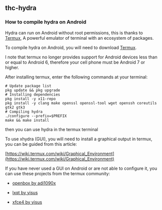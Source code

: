 ## thc-hydra
### How to compile hydra on Android

Hydra can run on Android without root permissions,
this is thanks to [Termux](https://termux.com/), A powerful emulator
of terminal with an ecosystem of packages. 

To compile hydra on Android, you will need to download 
[Termux](https://termux.com/). 

I note that termux no longer provides support
for Android devices less than or equal to Android 6,
therefore your cell phone must be Android 7 or higher. 

After installing termux, enter the following commands 
at your terminal:

```
# Update package list 
pkg update && pkg upgrade
# Installing dependencies
pkg install -y x11-repo
pkg install -y clang make openssl openssl-tool wget openssh coreutils gtk2 gtk3
# Compiling hydra
./configure --prefix=$PREFIX
make && make install 
```

then you can use hydra in the termux terminal 

To use xhydra (GUI), you will need to install a graphical output in termux, you can be guided from this article:

[https://wiki.termux.com/wiki/Graphical_Environment](https://wiki.termux.com/wiki/Graphical_Environment)

If you have never used a GUI on Android or are not able to configure it, 
you can use these projects from the termux community:

- [openbox by adi1090x](https://github.com/adi1090x/termux-desktop) 

- [lxqt by yisus](https://github.com/Yisus7u7/termux-desktop-lxqt)

- [xfce4 by yisus](https://github.com/Yisus7u7/termux-desktop-xfce) 
